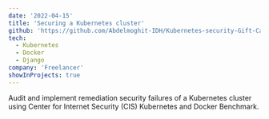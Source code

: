 ```yaml
---
date: '2022-04-15'
title: 'Securing a Kubernetes cluster'
github: 'https://github.com/Abdelmoghit-IDH/Kubernetes-security-Gift-Card-Django'
tech:
  - Kubernetes
  - Docker
  - Django
company: 'Freelancer'
showInProjects: true
---
```


Audit and implement remediation security failures of a Kubernetes cluster using Center for Internet Security (CIS) Kubernetes and Docker Benchmark.
